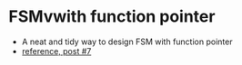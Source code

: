 # FSMvwith function pointer

- A neat and tidy way to design FSM with function pointer
- [reference, post #7](https://forum.allaboutcircuits.com/threads/what-is-use-of-function-pointer.164741)
